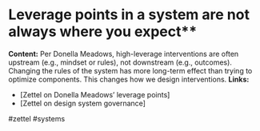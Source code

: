 # Leverage points in a system are not always where you expect**
**Content:** Per Donella Meadows, high-leverage interventions are often upstream (e.g., mindset or rules), not downstream (e.g., outcomes). Changing the rules of the system has more long-term effect than trying to optimize components. This changes how we design interventions.
**Links:**
* [Zettel on Donella Meadows’ leverage points]
* [Zettel on design system governance]

#zettel #systems 

